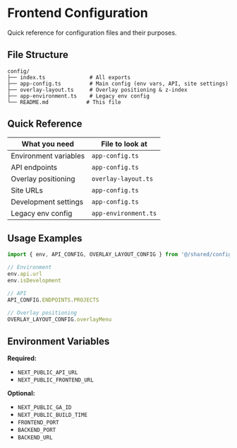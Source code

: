 # Frontend Configuration

Quick reference for configuration files and their purposes.

## File Structure

```
config/
├── index.ts              # All exports
├── app-config.ts         # Main config (env vars, API, site settings)
├── overlay-layout.ts     # Overlay positioning & z-index
├── app-environment.ts    # Legacy env config
└── README.md            # This file
```

## Quick Reference

| What you need         | File to look at       |
|-----------------------|-----------------------|
| Environment variables | `app-config.ts`       |
| API endpoints         | `app-config.ts`       |
| Overlay positioning   | `overlay-layout.ts`   |
| Site URLs             | `app-config.ts`       |
| Development settings  | `app-config.ts`       |
| Legacy env config     | `app-environment.ts`  |

## Usage Examples

```typescript
import { env, API_CONFIG, OVERLAY_LAYOUT_CONFIG } from '@/shared/config';

// Environment
env.api.url
env.isDevelopment

// API
API_CONFIG.ENDPOINTS.PROJECTS

// Overlay positioning
OVERLAY_LAYOUT_CONFIG.overlayMenu
```

## Environment Variables

**Required:**
- `NEXT_PUBLIC_API_URL`
- `NEXT_PUBLIC_FRONTEND_URL`

**Optional:**
- `NEXT_PUBLIC_GA_ID`
- `NEXT_PUBLIC_BUILD_TIME`
- `FRONTEND_PORT`
- `BACKEND_PORT`
- `BACKEND_URL` 